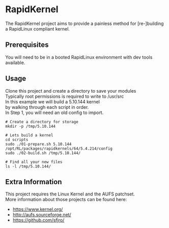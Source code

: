 # RapidKernel
The RapidKernel project aims to provide a painless method for [re-]building a RapidLinux compliant kernel.

## Prerequisites
You will need to be in a booted RapidLinux environment with dev tools available.

## Usage
Clone this project and create a directory to save your modules \
Typically root permissions is required to write to /usr/src \
In this example we will build a 5.10.144 kernel \
by walking through each script in order. \
In Step 1, you will need an old config to import.


```
# Create a directory for storage
mkdir -p /tmp/5.10.144

# Lets build a kernel
cd scripts
sudo ./01-prepare.sh 5.10.144 /opt/RL/packages/rapidkernels/64/5.4.214/config
sudo ./02-build.sh /tmp/5.10.144/

# Find all your new files
ls -l /tmp/5.10.144/
```

## Extra Information
This project requires the Linux Kernel and the AUFS patchset. \
More information about those projects can be found here:
* https://www.kernel.org/
* http://aufs.sourceforge.net/
* https://github.com/sfjro/
